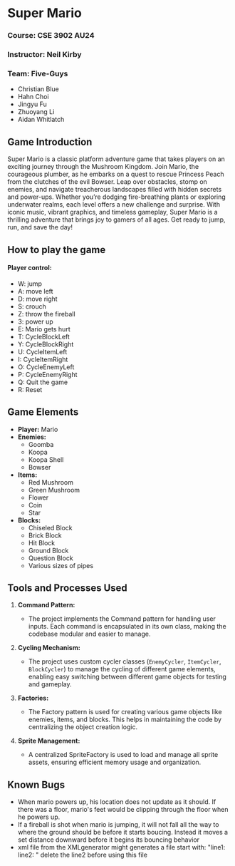 # Super Mario
### Course: CSE 3902 AU24
### Instructor: Neil Kirby
### Team: Five-Guys
- Christian Blue
- Hahn Choi
- Jingyu Fu
- Zhuoyang Li
- Aidan Whitlatch

## Game Introduction

Super Mario is a classic platform adventure game that takes players on an exciting journey through the Mushroom
Kingdom. Join Mario, the courageous plumber, as he embarks on a quest to rescue Princess Peach from the clutches of
the evil Bowser. Leap over obstacles, stomp on enemies, and navigate treacherous landscapes filled with hidden 
secrets and power-ups. Whether you’re dodging fire-breathing plants or exploring underwater realms, each level offers
a new challenge and surprise. With iconic music, vibrant graphics, and timeless gameplay, Super Mario is a thrilling
adventure that brings joy to gamers of all ages. Get ready to jump, run, and save the day!

## How to play the game
#### Player control:
- W: jump
- A: move left
- D: move right
- S: crouch
- Z: throw the fireball
- 3: power up
- E: Mario gets hurt
- T: CycleBlockLeft
- Y: CycleBlockRight
- U: CycleItemLeft
- I: CycleItemRight
- O: CycleEnemyLeft
- P: CycleEnemyRight
- Q: Quit the game
- R: Reset


## Game Elements
- **Player:** Mario
- **Enemies:**
  - Goomba
  - Koopa
  - Koopa Shell
  - Bowser
- **Items:**
  - Red Mushroom
  - Green Mushroom
  - Flower
  - Coin
  - Star
- **Blocks:**
  - Chiseled Block
  - Brick Block
  - Hit Block
  - Ground Block
  - Question Block
  - Various sizes of pipes

## Tools and Processes Used

1. **Command Pattern:**
   - The project implements the Command pattern for handling user inputs. Each command is encapsulated in its own
    class, making the codebase modular and easier to manage.

2. **Cycling Mechanism:**
   - The project uses custom cycler classes (`EnemyCycler`, `ItemCycler`, `BlockCycler`) to manage the cycling of
    different game elements, enabling easy switching between different game objects for testing and gameplay.

3. **Factories:**
   - The Factory pattern is used for creating various game objects like enemies, items, and blocks. This helps in
   maintaining the code by centralizing the object creation logic.

4. **Sprite Management:**
   - A centralized SpriteFactory is used to load and manage all sprite assets, ensuring efficient memory usage and
   organization.

## Known Bugs
* When mario powers up, his location does not update as it should. If there was a floor, mario's feet would be clipping
  through the floor when he powers up.
* If a fireball is shot when mario is jumping, it will not fall all the way to where the ground should be before it starts boucing.
  Instead it moves a set distance downward before it begins its bouncing behavior
* xml file from the XMLgenerator might generates a file start with:
  "line1: <?xml version="1.0" encoding="utf-8" ?>
   line2: <?xml version="1.0" ?>"
    delete the line2 before using this file
